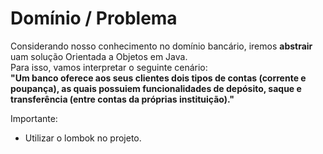 # Domínio / Problema

Considerando nosso conhecimento no domínio bancário, iremos **abstrair** uam solução Orientada a Objetos em Java.  
Para isso, vamos interpretar o seguinte cenário:  
 **"Um banco oferece aos seus clientes dois tipos de contas (corrente e poupança), as quais possuiem funcionalidades de depósito, saque e transferência (entre contas da próprias instituição)."**
 
 Importante:
 - Utilizar o lombok no projeto.
